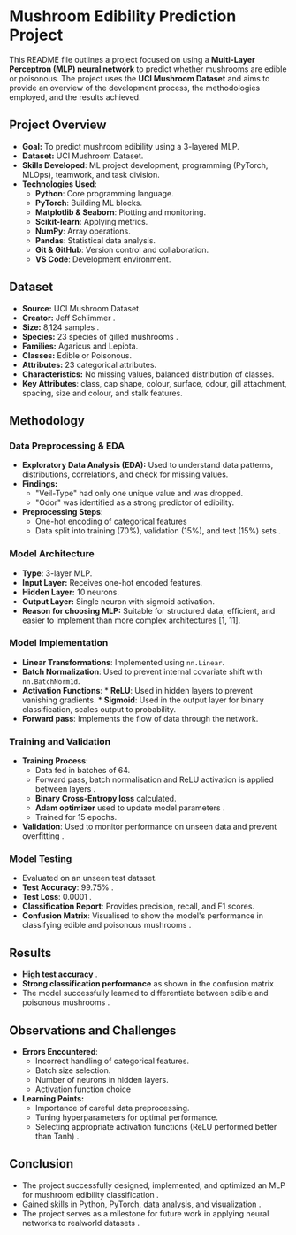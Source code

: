 # Mushroom Edibility Prediction Project

This README file outlines a project focused on using a **Multi-Layer Perceptron (MLP) neural network** to predict whether mushrooms are edible or poisonous. The project uses the **UCI Mushroom Dataset** and aims to provide an overview of the development process, the methodologies employed, and the results achieved.

## Project Overview
*   **Goal:** To predict mushroom edibility using a 3-layered MLP.
*   **Dataset:** UCI Mushroom Dataset.
*   **Skills Developed**: ML project development, programming (PyTorch, MLOps), teamwork, and task division.
*   **Technologies Used**:
    *   **Python**: Core programming language.
    *   **PyTorch**: Building ML blocks.
    *   **Matplotlib & Seaborn**: Plotting and monitoring.
    *   **Scikit-learn**: Applying metrics.
    *   **NumPy**: Array operations.
    *  **Pandas**: Statistical data analysis.
    *  **Git & GitHub**: Version control and collaboration.
    *   **VS Code**: Development environment.

## Dataset
*   **Source:** UCI Mushroom Dataset.
*   **Creator:** Jeff Schlimmer .
*   **Size:** 8,124 samples .
*   **Species:** 23 species of gilled mushrooms .
*   **Families:** Agaricus and Lepiota.
*   **Classes:** Edible or Poisonous.
*   **Attributes:** 23 categorical attributes.
*   **Characteristics:** No missing values, balanced distribution of classes.
*   **Key Attributes**:  class, cap shape, colour, surface, odour, gill attachment, spacing, size and colour, and stalk features.

## Methodology

### Data Preprocessing & EDA
*   **Exploratory Data Analysis (EDA):** Used to understand data patterns, distributions, correlations, and check for missing values.
*   **Findings:**
    *   "Veil-Type" had only one unique value and was dropped.
    *   "Odor" was identified as a strong predictor of edibility.
*   **Preprocessing Steps**:
    *   One-hot encoding of categorical features 
    *   Data split into training (70%), validation (15%), and test (15%) sets .

### Model Architecture
*   **Type**: 3-layer MLP.
*   **Input Layer:** Receives one-hot encoded features.
*   **Hidden Layer:** 10 neurons.
*   **Output Layer:** Single neuron with sigmoid activation.
*   **Reason for choosing MLP:** Suitable for structured data, efficient, and easier to implement than more complex architectures [1, 11].

### Model Implementation
*   **Linear Transformations**:  Implemented using `nn.Linear`.
*    **Batch Normalization**: Used to prevent internal covariate shift with `nn.BatchNorm1d`.
*    **Activation Functions**:
    *   **ReLU**: Used in hidden layers to prevent vanishing gradients.
    *   **Sigmoid**: Used in the output layer for binary classification, scales output to probability.
*   **Forward pass**: Implements the flow of data through the network.

### Training and Validation
*   **Training Process**:
    *   Data fed in batches of 64.
    *   Forward pass, batch normalisation and ReLU activation is applied between layers .
    *   **Binary Cross-Entropy loss** calculated.
    *   **Adam optimizer** used to update model parameters .
    *   Trained for 15 epochs.
*    **Validation**: Used to monitor performance on unseen data and prevent overfitting .

### Model Testing
*   Evaluated on an unseen test dataset.
*   **Test Accuracy**: 99.75% .
*   **Test Loss**: 0.0001 .
*  **Classification Report**: Provides precision, recall, and F1 scores.
*   **Confusion Matrix**: Visualised to show the model's performance in classifying edible and poisonous mushrooms .

## Results
*  **High test accuracy** .
*   **Strong classification performance** as shown in the confusion matrix .
*   The model successfully learned to differentiate between edible and poisonous mushrooms .

## Observations and Challenges
*   **Errors Encountered**:
    *   Incorrect handling of categorical features.
    *   Batch size selection.
    *   Number of neurons in hidden layers.
    *   Activation function choice 
*   **Learning Points:**
    *   Importance of careful data preprocessing.
    *   Tuning hyperparameters for optimal performance.
    *   Selecting appropriate activation functions (ReLU performed better than Tanh) .

## Conclusion
*   The project successfully designed, implemented, and optimized an MLP for mushroom edibility classification .
*   Gained skills in Python, PyTorch, data analysis, and visualization .
*  The project serves as a milestone for future work in applying neural networks to realworld datasets .

